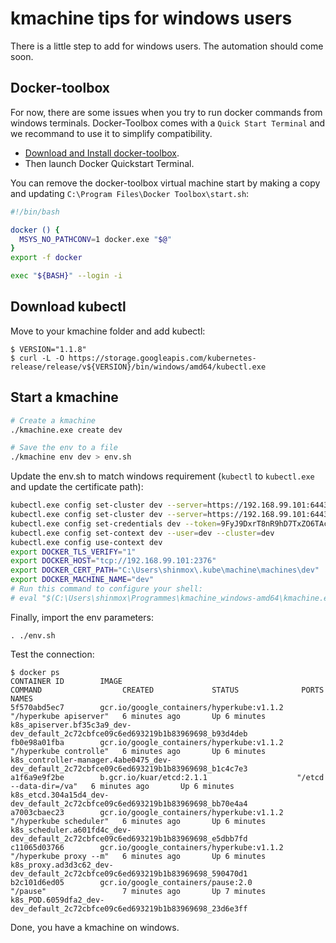 kmachine tips for windows users
===============================

There is a little step to add for windows users. The automation should come soon.

Docker-toolbox
--------------

For now, there are some issues when you try to run docker commands from windows terminals.
Docker-Toolbox comes with a `Quick Start Terminal` and we recommand to use it to simplify compatibility.

- [Download and Install docker-toolbox](https://www.docker.com/products/docker-toolbox).
- Then launch Docker Quickstart Terminal. 

You can remove the docker-toolbox virtual machine start by making a copy and updating `C:\Program Files\Docker Toolbox\start.sh`:
```bash
#!/bin/bash

docker () {
  MSYS_NO_PATHCONV=1 docker.exe "$@"
}
export -f docker

exec "${BASH}" --login -i
```  

Download kubectl
----------------
Move to your kmachine folder and add kubectl:
```console
$ VERSION="1.1.8"
$ curl -L -O https://storage.googleapis.com/kubernetes-release/release/v${VERSION}/bin/windows/amd64/kubectl.exe
```

Start a kmachine
----------------
```bash
# Create a kmachine
./kmachine.exe create dev

# Save the env to a file 
./kmachine env dev > env.sh
```

Update the env.sh to match windows requirement (`kubectl` to `kubectl.exe` and update the certificate path):
```bash
kubectl.exe config set-cluster dev --server=https://192.168.99.101:6443 --insecure-skip-tls-verify=false
kubectl.exe config set-cluster dev --server=https://192.168.99.101:6443 --certificate-authority=/C/Users/shinmox/.kube/machine/machines/dev/ca.pem
kubectl.exe config set-credentials dev --token=9FyJ9DxrT8nR9hD7TxZO6TAckSioc2ux
kubectl.exe config set-context dev --user=dev --cluster=dev
kubectl.exe config use-context dev
export DOCKER_TLS_VERIFY="1"
export DOCKER_HOST="tcp://192.168.99.101:2376"
export DOCKER_CERT_PATH="C:\Users\shinmox\.kube\machine\machines\dev"
export DOCKER_MACHINE_NAME="dev"
# Run this command to configure your shell: 
# eval "$(C:\Users\shinmox\Programmes\kmachine_windows-amd64\kmachine.exe env dev)"
```

Finally, import the env parameters:
```console
. ./env.sh
```

Test the connection:
```console
$ docker ps
CONTAINER ID        IMAGE                                       COMMAND                  CREATED             STATUS              PORTS               NAMES
5f570abd5ec7        gcr.io/google_containers/hyperkube:v1.1.2   "/hyperkube apiserver"   6 minutes ago       Up 6 minutes                            k8s_apiserver.bf35c3a9_dev-dev_default_2c72cbfce09c6ed693219b1b83969698_b93d4deb
fb0e98a01fba        gcr.io/google_containers/hyperkube:v1.1.2   "/hyperkube controlle"   6 minutes ago       Up 6 minutes                            k8s_controller-manager.4abe0475_dev-dev_default_2c72cbfce09c6ed693219b1b83969698_b1c4c7e3
a1f6a9e9f2be        b.gcr.io/kuar/etcd:2.1.1                    "/etcd --data-dir=/va"   6 minutes ago       Up 6 minutes                            k8s_etcd.304a15d4_dev-dev_default_2c72cbfce09c6ed693219b1b83969698_bb70e4a4
a7003cbaec23        gcr.io/google_containers/hyperkube:v1.1.2   "/hyperkube scheduler"   6 minutes ago       Up 6 minutes                            k8s_scheduler.a601fd4c_dev-dev_default_2c72cbfce09c6ed693219b1b83969698_e5dbb7fd
c11065d03766        gcr.io/google_containers/hyperkube:v1.1.2   "/hyperkube proxy --m"   6 minutes ago       Up 6 minutes                            k8s_proxy.ad3d3c62_dev-dev_default_2c72cbfce09c6ed693219b1b83969698_590470d1
b2c101d6ed05        gcr.io/google_containers/pause:2.0          "/pause"                 7 minutes ago       Up 7 minutes                            k8s_POD.6059dfa2_dev-dev_default_2c72cbfce09c6ed693219b1b83969698_23d6e3ff
```

Done, you have a kmachine on windows.

